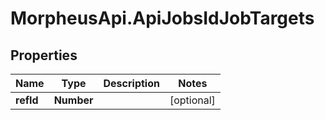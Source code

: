 # MorpheusApi.ApiJobsIdJobTargets

## Properties

Name | Type | Description | Notes
------------ | ------------- | ------------- | -------------
**refId** | **Number** |  | [optional] 


